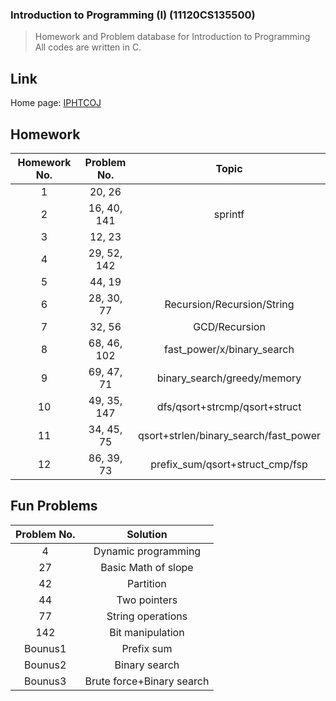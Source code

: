 ### Introduction to Programming (I) (11120CS135500)

> Homework and Problem database for Introduction to Programming  
> All codes are written in C.

## Link

Home page: [IPHTCOJ](http://140.114.85.195/)

## Homework

|Homework No.|Problem No.  |Topic                                |
|:----------:|:-----------:|:-----------------------------------:|
|1           |20, 26       |                                     |
|2           |16, 40, 141  |sprintf                              |
|3           |12, 23       |                                     |
|4           |29, 52, 142  |                                     |
|5           |44, 19       |                                     |
|6           |28, 30, 77   |Recursion/Recursion/String           |
|7           |32, 56       |GCD/Recursion                        |
|8           |68, 46, 102  |fast_power/x/binary_search           |
|9           |69, 47, 71   |binary_search/greedy/memory          |
|10          |49, 35, 147  |dfs/qsort+strcmp/qsort+struct        |
|11          |34, 45, 75   |qsort+strlen/binary_search/fast_power|
|12          |86, 39, 73   |prefix_sum/qsort+struct_cmp/fsp      |           

## Fun Problems

|Problem No.|Solution                 |
|:---------:|:-----------------------:|
|4          |Dynamic programming      |
|27         |Basic Math of slope      |
|42         |Partition                |
|44         |Two pointers             |
|77         |String operations        |
|142        |Bit manipulation         |
|Bounus1    |Prefix sum               |
|Bounus2    |Binary search            |
|Bounus3    |Brute force+Binary search|